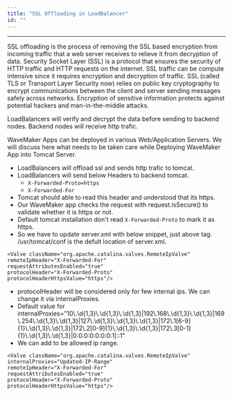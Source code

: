 ```yaml
---
title: "SSL Offloading in LoadBalancer"
id: ""
---
```

---


SSL offloading is the process of removing the SSL based encryption from incoming traffic that a web server receives to relieve it from decryption of data. Security Socket Layer (SSL) is a protocol that ensures the security of HTTP traffic and HTTP requests on the internet. SSL traffic can be compute intensive since it requires encryption and decryption of traffic. SSL (called TLS or Transport Layer Security now) relies on public key cryptography to encrypt communications between the client and server sending messages safely across networks. Encryption of sensitive information protects against potential hackers and man-in-the-middle attacks.

LoadBalancers will verify and decrypt the data before sending to backend nodes.
Backend nodes will receive http trafic. 

WaveMaker Apps can be deployed in various Web/Application Servers. 
We will discuss here what needs to be taken care while Deploying WaveMaker App into Tomcat Server.

- LoadBalancers will offload ssl and sends http trafic to tomcat.
- LoadBalancers will send below Headers to backend tomcat.
   - `X-Forwarded-Proto=https`
   - `X-Forwarded-For`
- Tomcat should able to read this header and understood that its https.
- Our WaveMaker app checks the request with request.isSecure() to validate whether it is https or not.
- Default tomcat installation don't read `X-Forwarded-Proto` to mark it as https.
- So we have to update server.xml with below snippet, just above  <Valve> tag. /usr/tomcat/conf is the defult location of server.xml.

```shell
<Valve className="org.apache.catalina.valves.RemoteIpValve"
remoteIpHeader="X-Forwarded-For"
requestAttributesEnabled="true"
protocolHeader="X-Forwarded-Proto"
protocolHeaderHttpsValue="https"/> 

```
- protocolHeader will be considered only for few internal ips. We can change it via internalProxies.
- Default value for internalProxies="10\\.\\d{1,3}\\.\\d{1,3}\\.\\d{1,3}|192\\.168\\.\\d{1,3}\\.\\d{1,3}|169\\.254\\.\\d{1,3}\\.\\d{1,3}|127\\.\\d{1,3}\\.\\d{1,3}\\.\\d{1,3}|172\\.1[6-9]{1}\\.\\d{1,3}\\.\\d{1,3}|172\\.2[0-9]{1}\\.\\d{1,3}\\.\\d{1,3}|172\\.3[0-1]{1}\\.\\d{1,3}\\.\\d{1,3}|0:0:0:0:0:0:0:1|::1"
- We can add to be allowed ip range.  

```shell
<Valve className="org.apache.catalina.valves.RemoteIpValve"
internalProxies="Updated-IP-Range"
remoteIpHeader="X-Forwarded-For"
requestAttributesEnabled="true"
protocolHeader="X-Forwarded-Proto"
protocolHeaderHttpsValue="https"/> 
```